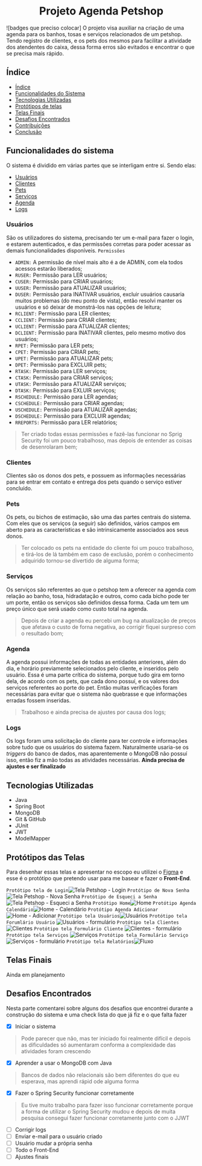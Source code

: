 <h1 align="center"> Projeto Agenda Petshop </h1>
![badges que preciso colocar]
O projeto visa auxiliar na criação de uma agenda para os banhos, tosas e serviços relacionados de um petshop. Tendo registro de clientes, e os pets dos mesmos para facilitar a atividade dos atendentes do caixa, dessa forma erros são evitados e encontrar o que se precisa mais rápido.

<a name="indice"></a>
## Índice

* [Índice](#indice)
* [Funcionalidades do Sistema](#funcionalidades-do-sistema)
* [Tecnologias Utilizadas](#tecnologias)
* [Protótipos de telas](#propototipos-de-telas)
* [Telas Finais](#telas-finais)
* [Desafios Encontrados](#desafios-encontrados)
* [Contribuições](#contribuicoes)
* [Conclusão](#conclusao)

<a name="funcionalidades-do-sistema"></a>
## Funcionalidades do sistema
O sistema é dividido em várias partes que se interligam entre si.
Sendo elas:
- [Usuários](#usuarios)
- [Clientes](#clientes)
- [Pets](#pets)
- [Serviços](#servicos)
- [Agenda](#agenda)
- [Logs](#logs)

<a name="usuarios"></a>
### Usuários
São os utilizadores do sistema, precisando ter um e-mail para fazer o login, e estarem autenticados, e das permissões corretas para poder acessar as demais funcionalidades disponíveis.
`Permissões`
- `ADMIN:` A permissão de nível mais alto é a de ADMIN, com ela todos acessos estarão liberados;
- `RUSER:` Permissão para LER usuários;
- `CUSER:` Permissão para CRIAR usuários;
- `UUSER:` Permissão para ATUALIZAR usuários;
- `DUSER:` Permissão para INATIVAR usuários, excluir usuários causaria muitos problemas (do meu ponto de vista), então resolvi manter os usuários e só deixar de monstrá-los nas opções de leitura;
- `RCLIENT:` Permissão para LER clientes;
- `CCLIENT:` Permissão para CRIAR clientes;
- `UCLIENT:` Permissão para ATUALIZAR clientes;
- `DCLIENT:` Permissão para INATIVAR clientes, pelo mesmo motivo dos usuários;
- `RPET:` Permissão para LER pets;
- `CPET:` Permissão para CRIAR pets;
- `UPET:` Permissão para ATUALIZAR pets;
- `DPET:` Permissão para EXCLUIR pets;
- `RTASK:` Permissão para LER serviços;
- `CTASK:` Permissão para CRIAR serviços;
- `UTASK:` Permissão para ATUALIZAR serviços;
- `DTASK:` Permissão para EXLUIR serviços;
- `RSCHEDULE:` Permissão para LER agendas;
- `CSCHEDULE:` Permissão para CRIAR agendas;
- `USCHEDULE:` Permissão para ATUALIZAR agendas;
- `DSCHEDULE:` Permissão para EXCLUIR agendas;
- `RREPORTS:` Permissão para LER relatórios;
> Ter criado todas essas permissões e fazê-las funcionar no Sprig Security foi um pouco trabalhoso, mas depois de entender as coisas de desenrolaram bem;

<a name="clientes"></a>
### Clientes
Clientes são os donos dos pets, e possuem as informações necessárias para se entrar em contato e entrega dos pets quando o serviço estiver concluído.

<a name="pets"></a>
### Pets
Os pets, ou bichos de estimação, são uma das partes centrais do sistema. Com eles que os serviços (a seguir) são definidos, vários campos em aberto para as características e são intrinsicamente associados aos seus donos.
> Ter colocado os pets na entidade do cliente foi um pouco trabalhoso, e tirá-los de lá também em caso de exclusão, porém o conhecimento adquirido tornou-se divertido de alguma forma;

<a name="servicos"></a>
### Serviços
Os serviços são referentes ao que o petshop tem a oferecer na agenda com relação ao banho, tosa, hidradatação e outros, como cada bicho pode ter um porte, então os serviços são definidos dessa forma. Cada um tem um preço único que será usado como custo total na agenda.
> Depois de criar a agenda eu percebi um bug na atualização de preços que afetava o custo de forna negativa, ao corrigir fiquei surpreso com o resultado bom;

<a name="agenda"></a>
### Agenda
A agenda possui informações de todas as entidades anteriores, além do dia, e horário previamente selecionados pelo cliente, e inseridos pelo usuário. Essa é uma parte crítica do sistema, porque tudo gira em torno dela, de acordo com os pets, que cada dono possuí, e os valores dos serviços referentes ao porte do pet. Então muitas verificações foram necessárias para evitar que o sistema não quebrasse e que informações erradas fossem inseridas.
> Trabalhoso e ainda precisa de ajustes por causa dos logs;

<a name="logs"></a>
### Logs
Os logs foram uma solicitação do cliente para ter controle e informações sobre tudo que os usuários do sistema fazem. Naturalmente usaria-se os *triggers* do banco de dados, mas aparentemente o MongoDB não possuí isso, então fiz a mão todas as atividades necessárias.
**Ainda precisa de ajustes e ser finalizado**

<a name="tecnologias"></a>
## Tecnologias Utilizadas
* Java
* Spring Boot
* MongoDB
* Git & GitHub
* JUnit
* JWT
* ModelMapper

<a name="propototipos-de-telas"></a>
## Protótipos das Telas
Para desenhar essas telas e apresentar no escopo eu utilizei o [Figma](https://www.figma.com/) e esse é o protótipo que pretendo usar para me basear e fazer o **Front-End**.

`Protótipo tela de Login`![Tela Petshop - Login](https://user-images.githubusercontent.com/72516703/185235086-ffad6a1d-377b-4202-b603-94ad744d7a31.png)
`Protótipo de Nova Senha`![Tela Petshop -  Nova Senha](https://user-images.githubusercontent.com/72516703/185235162-fe625e76-95f0-468d-bd36-68414631698f.png)
`Protótipo de Esqueci a Senha`![Tela Petshop - Esqueci a Senha](https://user-images.githubusercontent.com/72516703/185235215-deec5c6e-a7b8-46d1-abaa-c5ce6055ea0b.png)
`Protótipo Home`![Home](https://user-images.githubusercontent.com/72516703/185235689-dc3b6795-85d7-4e4e-8bc4-ed1d026611c1.png)
`Protótipo Agenda Calendário`![Home - Calendário](https://user-images.githubusercontent.com/72516703/185235790-33a202a2-05b2-4cd6-a7ca-1b53dac78ae7.png)
`Protótipo Agenda Adicionar`![Home - Adicionar](https://user-images.githubusercontent.com/72516703/185235846-88ab7843-a4b0-4382-80b6-4d7e991a102f.png)
`Protótipo tela Usuários`![Usuários](https://user-images.githubusercontent.com/72516703/185236110-363ec7a4-4009-445a-9682-b2b7fd32c15f.png)
`Protótipo tela Forumlário Usuário` ![Usuários - formulário](https://user-images.githubusercontent.com/72516703/185236205-b3d31f2d-4251-444a-83d3-c87425ab8050.png)
`Protótipo tela Clientes`![Clientes](https://user-images.githubusercontent.com/72516703/185236420-206f408e-8032-4b2d-a6da-e243dd65ef3c.png)
`Protótipo tela Formulário Cliente` ![Clientes - formulário](https://user-images.githubusercontent.com/72516703/185236472-4c57b197-1380-4905-b4d4-5d570eaf1615.png)
`Protótipo tela Serviços` ![Serviços](https://user-images.githubusercontent.com/72516703/185236605-50b37ce4-64ba-495b-b6d3-7070f9e72d57.png)
`Protótipo tela Formulário Serviço`![Serviços - formulário](https://user-images.githubusercontent.com/72516703/185236648-bf29fece-b3fb-41aa-bc69-aeae9446076e.png)
`Protótipo tela Relatórios`![Fluxo](https://user-images.githubusercontent.com/72516703/185236707-956ad375-c089-48aa-9a7d-2996f7319a38.png)

<a name="telas-finais"></a>
## Telas Finais
Ainda em planejamento

<a name="desafios-encontrados"></a>
## Desafios Encontrados
Nesta parte comentarei sobre alguns dos desafios que encontrei durante a construção do sistema e uma check lista do que já fiz e o que falta fazer
- [x] Iniciar o sistema 
> Pode parecer que não, mas ter iniciado foi realmente difícil e depois as dificuldades só aumentaram conforma a complexidade das atividades foram crescendo
- [x] Aprender a usar o MongoDB com Java
> Bancos de dados não relacionais são bem diferentes do que eu esperava, mas aprendi rápid ode alguma forma 
- [x] Fazer o Spring Security funcionar corretamente
> Eu tive muito trabalho para fazer isso funcionar corretamente porque a forma de utilizar o Spring Security mudou e depois de muita pesquisa consegui fazer funcionar corretamente junto com o JJWT
- [ ] Corrigir logs
- [ ] Enviar e-mail para o usuário criado
- [ ] Usuário mudar a própria senha
- [ ] Todo o Front-End
- [ ] Ajustes finais
